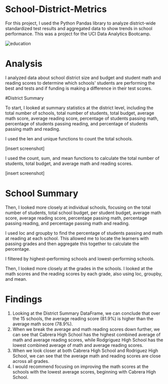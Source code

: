 # School-District-Metrics

For this project, I used the Python Pandas library to analyze district-wide standardized test results and aggregated data to show trends in school performance. This was a project for the UCI Data Analytics Bootcamp. 

![education](https://github.com/kaylajgranados/School-District-Metrics/assets/83734241/bad26034-f5ec-4719-bdcd-f56264702897)


# Analysis

I analyzed data about school district size and budget and student math and reading scores to determine which schools' students are performing the best and tests and if funding is making a difference in their test scores. 

#District Summary

To start, I looked at summary statistics at the district level, including the total number of schools, total number of students, total budget, average math score, average reading score, percentage of students passing math, percentage of students passing reading, and percentage of students passing math and reading. 

I used the len and unique functions to count the total schools. 

[insert screenshot]

I used the count, sum, and mean functions to calculate the total number of students, total budget, and average math and reading scores. 

[insert screenshot]


# School Summary
Then, I looked more closely at individual schools, focusing on the total number of students, total school budget, per student budget, average math score, average reading score, percentage passing math, percentage passing reading, and percentage passing math and reading. 

I used loc and groupby to find the percentage of students passing and math at reading at each school. This allowed me to locate the learners with passing grades and then aggregate this together to calculate the percentage. 

I filtered by highest-performing schools and lowest-performing schools. 

Then, I looked more closely at the grades in the schools. I looked at the math scores and the reading scores by each grade, also using loc, groupby, and mean.  


# Findings

1. Looking at the District Summary DataFrame, we can conclude that over the 15 schools, the average reading score (81.9%) is higher than the average math score (78.9%). 
2. When we break the average and math reading scores down further, we can see that Cabrera High School has the highest combined average of math and average reading scores, while Rodgriguez High School has the lowest combined average of math and average reading scores. 
3. When we look closer at both Cabrera High School and Rodriguez High School, we can see that the average math and reading scores are close across all grades.
4. I would recommend focusing on improving the math scores at the schools with the lowest average scores, beginning with Cabrera High School. 
